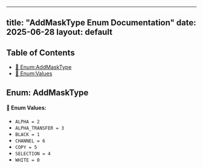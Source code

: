 <!-- Formatted by A³BS formatter.py -->
<!-- Generated by A³BS document.py -->
---
title: "AddMaskType Enum Documentation"
date: 2025-06-28
layout: default
---

## Table of Contents
- [🔧 Enum:AddMaskType](#enum-addmasktype)
- [🔧 Enum:Values](#enum-values)
## Enum: AddMaskType
#### 📝 Enum Values:
<a name="enum-values"></a>
  - `ALPHA = 2`
  - `ALPHA_TRANSFER = 3`
  - `BLACK = 1`
  - `CHANNEL = 6`
  - `COPY = 5`
  - `SELECTION = 4`
  - `WHITE = 0`